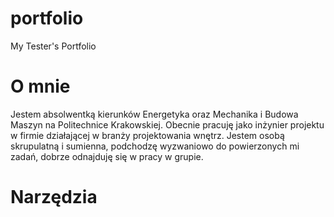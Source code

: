 # portfolio
My Tester's Portfolio

# O mnie
Jestem absolwentką kierunków Energetyka oraz Mechanika i Budowa Maszyn na Politechnice Krakowskiej. Obecnie pracuję jako inżynier projektu w firmie działającej w branży projektowania wnętrz. Jestem osobą skrupulatną i sumienna, podchodzę wyzwaniowo do powierzonych mi zadań, dobrze odnajduję się w pracy w grupie. 

# Narzędzia

